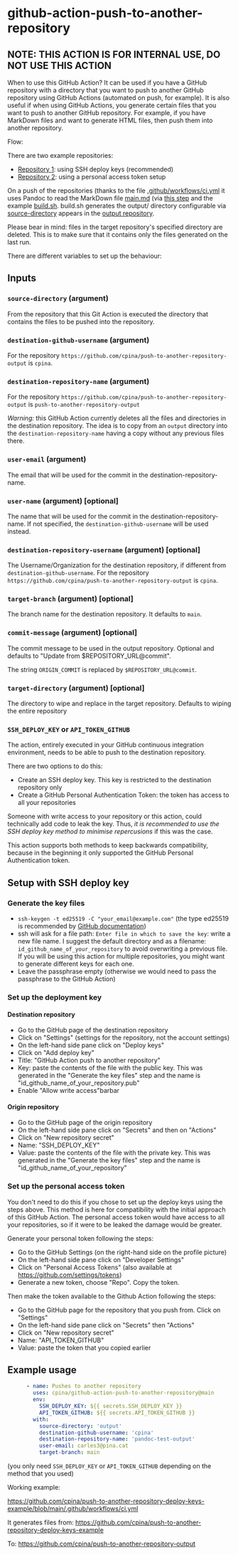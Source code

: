 # github-action-push-to-another-repository

## NOTE: THIS ACTION IS FOR INTERNAL USE, DO NOT USE THIS ACTION

When to use this GitHub Action? It can be used if you have a GitHub repository with a directory that you want to push to another GitHub repository using GitHub Actions (automated on push, for example). It is also useful if when using GitHub Actions, you generate certain files that you want to push to another GitHub repository. For example, if you have MarkDown files and want to generate HTML files, then push them into another repository.

Flow:

There are two example repositories:
 * [Repository 1](https://github.com/cpina/push-to-another-repository-deploy-keys-example): using SSH deploy keys (recommended)
 * [Repository 2](https://github.com/cpina/push-to-another-repository-example): using a personal access token setup

On a push of the repositories (thanks to the file [.github/workflows/ci.yml](https://github.com/cpina/push-to-another-repository-deploy-keys-example/tree/main/.github/workflows) it uses Pandoc to read the MarkDown file [main.md](https://github.com/cpina/push-to-another-repository-deploy-ssh-example/blob/main/main.md) (via [this step](https://github.com/cpina/push-to-another-repository-example/blob/main/.github/workflows/ci.yml#L19) and the example [build.sh](https://github.com/cpina/push-to-another-repository-deploy-keys-example/blob/main/build.sh). build.sh generates the output/ directory configurable via [source-directory](https://github.com/cpina/push-to-another-repository-deploy-keys-example/blob/main/.github/workflows/ci.yml#L27) appears in the [output repository](https://github.com/cpina/push-to-another-repository-output).

Please bear in mind: files in the target repository's specified directory are deleted. This is to make sure that it contains only the files generated on the last run.

There are different variables to set up the behaviour:

## Inputs
### `source-directory` (argument)
From the repository that this Git Action is executed the directory that contains the files to be pushed into the repository.

### `destination-github-username` (argument)
For the repository `https://github.com/cpina/push-to-another-repository-output` is `cpina`.

### `destination-repository-name` (argument)
For the repository `https://github.com/cpina/push-to-another-repository-output` is `push-to-another-repository-output`

*Warning:* this GitHub Action currently deletes all the files and directories in the destination repository. The idea is to copy from an `output` directory into the `destination-repository-name` having a copy without any previous files there.

### `user-email` (argument)
The email that will be used for the commit in the destination-repository-name.

### `user-name` (argument) [optional]
The name that will be used for the commit in the destination-repository-name. If not specified, the `destination-github-username` will be used instead.

### `destination-repository-username` (argument) [optional]
The Username/Organization for the destination repository, if different from `destination-github-username`. For the repository `https://github.com/cpina/push-to-another-repository-output` is `cpina`.

### `target-branch` (argument) [optional]
The branch name for the destination repository. It defaults to `main`.

### `commit-message` (argument) [optional]
The commit message to be used in the output repository. Optional and defaults to "Update from $REPOSITORY_URL@commit".

The string `ORIGIN_COMMIT` is replaced by `$REPOSITORY_URL@commit`.

### `target-directory` (argument) [optional]
The directory to wipe and replace in the target repository.  Defaults to wiping the entire repository

### `SSH_DEPLOY_KEY` or `API_TOKEN_GITHUB`
The action, entirely executed in your GitHub continuous integration environment, needs to be able to push to the destination repository.

There are two options to do this:
 * Create an SSH deploy key. This key is restricted to the destination repository only
 * Create a GitHub Personal Authentication Token: the token has access to all your repositories

Someone with write access to your repository or this action, could technically add code to leak the key. Thus, *it is recommended to use the SSH deploy key method to minimise repercusions* if this was the case.

This action supports both methods to keep backwards compatibility, because in the beginning it only supported the GitHub Personal Authentication token.

## Setup with SSH deploy key
### Generate the key files

* `ssh-keygen -t ed25519 -C "your_email@example.com"` (the type ed25519 is recommended by [GitHub documentation](https://docs.github.com/en/authentication/connecting-to-github-with-ssh/generating-a-new-ssh-key-and-adding-it-to-the-ssh-agent#generating-a-new-ssh-key))
* ssh will ask for a file path: `Enter file in which to save the key`: write a new file name. I suggest the default directory and as a filename: `id_github_name_of_your_repository` to avoid overwriting a previous file. If you will be using this action for multiple repositories, you might want to generate different keys for each one. 
* Leave the passphrase empty (otherwise we would need to pass the passphrase to the GitHub Action)

### Set up the deployment key

#### Destination repository

* Go to the GitHub page of the destination repository
* Click on "Settings" (settings for the repository, not the account settings)
* On the left-hand side pane click on "Deploy keys"
* Click on "Add deploy key"
* Title: "GitHub Action push to another repository"
* Key: paste the contents of the file with the public key. This was generated in the "Generate the key files" step and the name is "id_github_name_of_your_repository.pub"
* Enable "Allow write access"barbar

#### Origin repository

* Go to the GitHub page of the origin repository
* On the left-hand side pane click on "Secrets" and then on "Actions"
* Click on "New repository secret"
* Name: "SSH_DEPLOY_KEY"
* Value: paste the contents of the file with the private key. This was generated in the "Generate the key files" step and the name is "id_github_name_of_your_repository"

### Set up the personal access token

You don't need to do this if you chose to set up the deploy keys using the steps above. This method is here for compatibility with the initial approach of this GitHub Action. The personal access token would have access to all your repositories, so if it were to be leaked the damage would be greater.

Generate your personal token following the steps:
* Go to the GitHub Settings (on the right-hand side on the profile picture)
* On the left-hand side pane click on "Developer Settings"
* Click on "Personal Access Tokens" (also available at https://github.com/settings/tokens)
* Generate a new token, choose "Repo". Copy the token.

Then make the token available to the Github Action following the steps:
* Go to the GitHub page for the repository that you push from. Click on "Settings"
* On the left-hand side pane click on "Secrets" then "Actions"
* Click on "New repository secret"
* Name: "API_TOKEN_GITHUB"
* Value: paste the token that you copied earlier

## Example usage
```yaml
      - name: Pushes to another repository
        uses: cpina/github-action-push-to-another-repository@main
        env:
          SSH_DEPLOY_KEY: ${{ secrets.SSH_DEPLOY_KEY }}
          API_TOKEN_GITHUB: ${{ secrets.API_TOKEN_GITHUB }}
        with:
          source-directory: 'output'
          destination-github-username: 'cpina'
          destination-repository-name: 'pandoc-test-output'
          user-email: carles3@pina.cat
          target-branch: main
```
(you only need `SSH_DEPLOY_KEY` or `API_TOKEN_GITHUB` depending on the method that you used)

Working example:

https://github.com/cpina/push-to-another-repository-deploy-keys-example/blob/main/.github/workflows/ci.yml

It generates files from:
https://github.com/cpina/push-to-another-repository-deploy-keys-example

To:
https://github.com/cpina/push-to-another-repository-output
